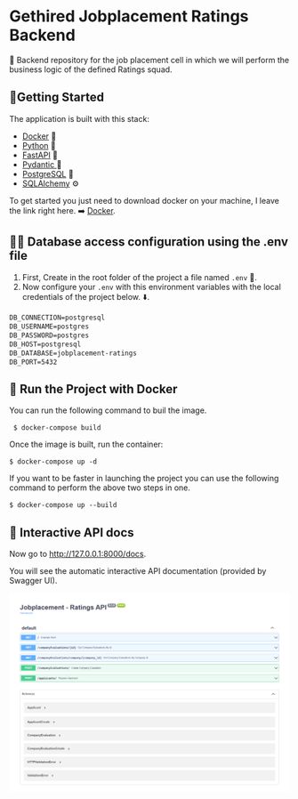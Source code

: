 # Gethired Jobplacement Ratings Backend

🌠 Backend repository for the job placement cell in which we will perform the business logic of the defined Ratings squad.
## 🚀Getting Started

The application is built with this stack:
- [Docker](https://www.docker.com/) 🐋
- [Python](https://www.python.org/) 🐍
- [FastAPI](https://fastapi.tiangolo.com/) 🚀
- [Pydantic ](https://pydantic-docs.helpmanual.io/) 💯
- [PostgreSQL](https://www.postgresql.org/) 🐘
- [SQLAlchemy](https://www.sqlalchemy.org/) ⚙️

To get started you just need to download docker on your machine, I leave the link right here. ➡️ [Docker](https://www.docker.com/get-started "Docker").

## 🧑‍💻 Database access configuration using the .env file
1. First, Create in the root folder of the project a file named `.env` 📂.
2. Now configure your `.env` with this environment variables with the local credentials of the project below. ⬇️.

```
DB_CONNECTION=postgresql
DB_USERNAME=postgres
DB_PASSWORD=postgres
DB_HOST=postgresql
DB_DATABASE=jobplacement-ratings
DB_PORT=5432
```

## 🐳 Run the Project with Docker
You can run the following command to buil the image.

```
 $ docker-compose build
```

Once the image is built, run the container:
```
$ docker-compose up -d
```

If you want to be faster in launching the project you can use the following command to perform the above two steps in one. 

```
$ docker-compose up --build
```
## 📑 Interactive API docs 

Now go to http://127.0.0.1:8000/docs.

You will see the automatic interactive API documentation (provided by Swagger UI).

![Jobplacement-ratings](docs/img/job-placement-api-documentation.png)